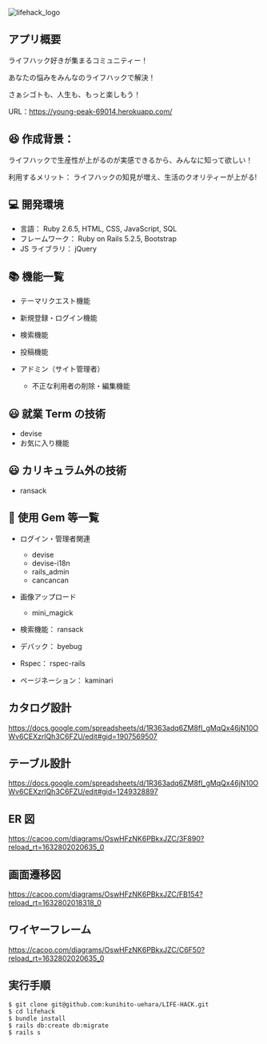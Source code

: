 ![lifehack_logo](https://user-images.githubusercontent.com/82615825/134606612-849ce256-d5eb-4b36-97e5-f614b9c96581.png)


## アプリ概要
ライフハック好きが集まるコミュニティー！

あなたの悩みをみんなのライフハックで解決！

さぁシゴトも、人生も、もっと楽しもう！

URL：https://young-peak-69014.herokuapp.com/





## 😆 作成背景：

ライフハックで生産性が上がるのが実感できるから、みんなに知って欲しい！

利用するメリット：
ライフハックの知見が増え、生活のクオリティーが上がる!

## 💻 開発環境

- 言語： Ruby 2.6.5, HTML, CSS, JavaScript, SQL
- フレームワーク： Ruby on Rails 5.2.5, Bootstrap
- JS ライブラリ： jQuery

## 📚 機能一覧

- テーマリクエスト機能
- 新規登録・ログイン機能
- 検索機能
- 投稿機能

- アドミン（サイト管理者）
  - 不正な利用者の削除・編集機能

## 😃 就業 Term の技術

- devise
- お気に入り機能

## 😃 カリキュラム外の技術

- ransack

## 📝 使用 Gem 等一覧

- ログイン・管理者関連
  - devise
  - devise-i18n
  - rails_admin
  - cancancan
- 画像アップロード

  - mini_magick

- 検索機能： ransack
- デバック： byebug
- Rspec： rspec-rails
- ページネーション： kaminari

## カタログ設計

https://docs.google.com/spreadsheets/d/1R363adq6ZM8fI_gMqQx46jN10OWv6CEXzrlQh3C6FZU/edit#gid=1907569507

## テーブル設計

https://docs.google.com/spreadsheets/d/1R363adq6ZM8fI_gMqQx46jN10OWv6CEXzrlQh3C6FZU/edit#gid=1249328897

## ER 図

https://cacoo.com/diagrams/OswHFzNK6PBkxJZC/3F890?reload_rt=1632802020635_0

## 画面遷移図

https://cacoo.com/diagrams/OswHFzNK6PBkxJZC/FB154?reload_rt=1632802018318_0

## ワイヤーフレーム

https://cacoo.com/diagrams/OswHFzNK6PBkxJZC/C6F50?reload_rt=1632802020635_0

## 実行手順

```
$ git clone git@github.com:kunihito-uehara/LIFE-HACK.git
$ cd lifehack
$ bundle install
$ rails db:create db:migrate
$ rails s
```
